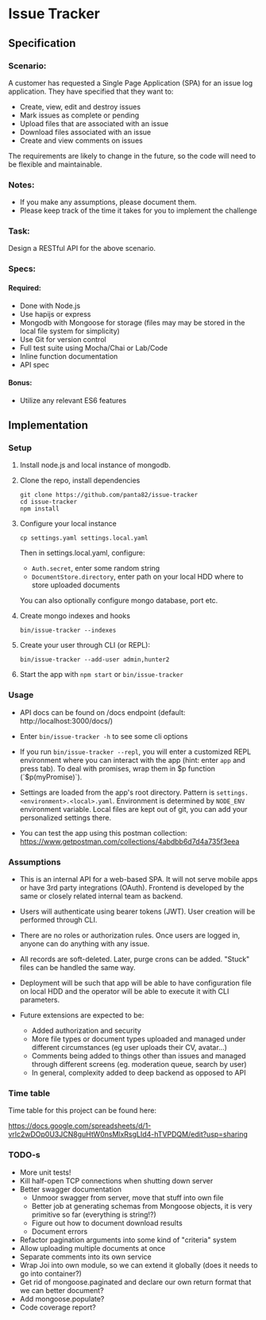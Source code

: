 # Issue Tracker

## Specification

### Scenario:
A customer has requested a Single Page Application (SPA) for an issue log application. They have
specified that they want to:

- Create, view, edit and destroy issues
- Mark issues as complete or pending
- Upload files that are associated with an issue
- Download files associated with an issue
- Create and view comments on issues

The requirements are likely to change in the future, so the code will need to be flexible and maintainable.

### Notes:

- If you make any assumptions, please document them.
- Please keep track of the time it takes for you to implement the challenge

### Task:

Design a RESTful API for the above scenario.

### Specs:

#### Required:
- Done with Node.js
- Use hapijs or express
- Mongodb with Mongoose for storage (files may may be stored in the local file system for simplicity)
- Use Git for version control
- Full test suite using Mocha/Chai or Lab/Code
- Inline function documentation
- API spec

#### Bonus:
- Utilize any relevant ES6 features

## Implementation

### Setup

1. Install node.js and local instance of mongodb.

2. Clone the repo, install dependencies
    ```
    git clone https://github.com/panta82/issue-tracker
    cd issue-tracker
    npm install
    ```

3. Configure your local instance
    ```
    cp settings.yaml settings.local.yaml
    ```
    Then in settings.local.yaml, configure:
      - `Auth.secret`, enter some random string
      - `DocumentStore.directory`, enter path on your local HDD where to store uploaded documents

    You can also optionally configure mongo database, port etc.

4. Create mongo indexes and hooks
    ```
    bin/issue-tracker --indexes
    ```

5. Create your user through CLI (or REPL):
    ```
    bin/issue-tracker --add-user admin,hunter2
    ```

6. Start the app with `npm start` or `bin/issue-tracker`

### Usage

- API docs can be found on /docs endpoint (default: http://localhost:3000/docs/)

- Enter `bin/issue-tracker -h` to see some cli options

- If you run `bin/issue-tracker --repl`, you will enter a customized REPL environment where you can interact with the app (hint: enter `app` and press tab). To deal with promises, wrap them in $p function (`$p(myPromise)`).

- Settings are loaded from the app's root directory. Pattern is `settings.<environment>.<local>.yaml`. Environment is determined by `NODE_ENV` environment variable. Local files are kept out of git, you can add your personalized settings there.

- You can test the app using this postman collection: https://www.getpostman.com/collections/4abdbb6d7d4a735f3eea


### Assumptions

- This is an internal API for a web-based SPA. It will not serve mobile apps or have 3rd party integrations (OAuth). Frontend is developed by the same or closely related internal team as backend.

- Users will authenticate using bearer tokens (JWT). User creation will be performed through CLI.

- There are no roles or authorization rules. Once users are logged in, anyone can do anything with any issue.

- All records are soft-deleted. Later, purge crons can be added. "Stuck" files can be handled the same way.

- Deployment will be such that app will be able to have configuration file on local HDD and the operator will be able to execute it with CLI parameters.

- Future extensions are expected to be:
  - Added authorization and security
  - More file types or document types uploaded and managed under different circumstances (eg user uploads their CV, avatar...)
  - Comments being added to things other than issues and managed through different screens (eg. moderation queue, search by user)
  - In general, complexity added to deep backend as opposed to API

### Time table

Time table for this project can be found here:

https://docs.google.com/spreadsheets/d/1-vrlc2wDOp0U3JCN8guHtW0nsMlxRsgLId4-hTVPDQM/edit?usp=sharing

### TODO-s

- More unit tests!
- Kill half-open TCP connections when shutting down server
- Better swagger documentation
    - Unmoor swagger from server, move that stuff into own file
    - Better job at generating schemas from Mongoose objects, it is very primitive so far (everything is string!?)
    - Figure out how to document download results
    - Document errors
- Refactor pagination arguments into some kind of "criteria" system
- Allow uploading multiple documents at once
- Separate comments into its own service
- Wrap Joi into own module, so we can extend it globally (does it needs to go into container?)
- Get rid of mongoose.paginated and declare our own return format that we can better document?
- Add mongoose.populate?
- Code coverage report?
